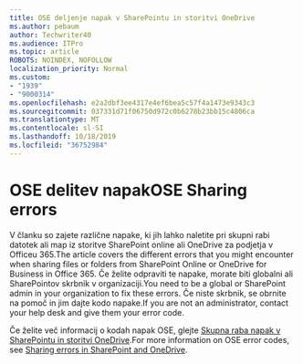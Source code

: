 ```yaml
---
title: OSE deljenje napak v SharePointu in storitvi OneDrive
ms.author: pebaum
author: Techwriter40
ms.audience: ITPro
ms.topic: article
ROBOTS: NOINDEX, NOFOLLOW
localization_priority: Normal
ms.custom:
- "1939"
- "9000314"
ms.openlocfilehash: e2a2dbf3ee4317e4ef6bea5c57f4a1473e9343c3
ms.sourcegitcommit: 037331d71f06750d972c0b6278b23bb15c4806ca
ms.translationtype: MT
ms.contentlocale: sl-SI
ms.lasthandoff: 10/18/2019
ms.locfileid: "36752984"
---
```

# <a name="ose-sharing-errors"></a><span data-ttu-id="38360-102">OSE delitev napak</span><span class="sxs-lookup"><span data-stu-id="38360-102">OSE Sharing errors</span></span>

<span data-ttu-id="38360-103">V članku so zajete različne napake, ki jih lahko naletite pri skupni rabi datotek ali map iz storitve SharePoint online ali OneDrive za podjetja v Officeu 365.</span><span class="sxs-lookup"><span data-stu-id="38360-103">The article covers the different errors that you might encounter when sharing files or folders from SharePoint Online or OneDrive for Business in Office 365.</span></span> <span data-ttu-id="38360-104">Če želite odpraviti te napake, morate biti globalni ali SharePointov skrbnik v organizaciji.</span><span class="sxs-lookup"><span data-stu-id="38360-104">You need to be a global or SharePoint admin in your organization to fix these errors.</span></span> <span data-ttu-id="38360-105">Če niste skrbnik, se obrnite na pomoč in jim dajte kodo napake.</span><span class="sxs-lookup"><span data-stu-id="38360-105">If you are not an administrator, contact your help desk and give them your error code.</span></span>

<span data-ttu-id="38360-106">Če želite več informacij o kodah napak OSE, glejte [Skupna raba napak v SharePointu in storitvi OneDrive](https://docs.microsoft.com/sharepoint/sharepoint-onedrive-error-message).</span><span class="sxs-lookup"><span data-stu-id="38360-106">For more information on OSE error codes, see [Sharing errors in SharePoint and OneDrive](https://docs.microsoft.com/sharepoint/sharepoint-onedrive-error-message).</span></span>
